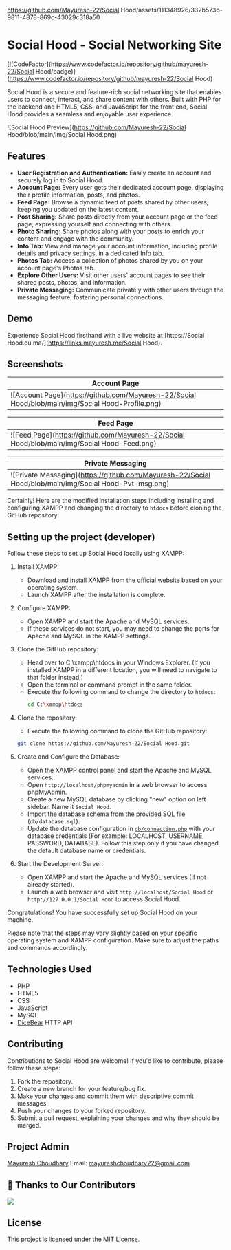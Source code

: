 https://github.com/Mayuresh-22/Social Hood/assets/111348926/332b573b-9811-4878-869c-43029c318a50

# Social Hood - Social Networking Site

[![CodeFactor](https://www.codefactor.io/repository/github/mayuresh-22/Social Hood/badge)](https://www.codefactor.io/repository/github/mayuresh-22/Social Hood)

Social Hood is a secure and feature-rich social networking site that enables users to connect, interact, and share content with others. Built with PHP for the backend and HTML5, CSS, and JavaScript for the front end, Social Hood provides a seamless and enjoyable user experience.

![Social Hood Preview](https://github.com/Mayuresh-22/Social Hood/blob/main/img/Social Hood.png)

## Features

- **User Registration and Authentication:** Easily create an account and securely log in to Social Hood.
- **Account Page:** Every user gets their dedicated account page, displaying their profile information, posts, and photos.
- **Feed Page:** Browse a dynamic feed of posts shared by other users, keeping you updated on the latest content.
- **Post Sharing:** Share posts directly from your account page or the feed page, expressing yourself and connecting with others.
- **Photo Sharing:** Share photos along with your posts to enrich your content and engage with the community.
- **Info Tab:** View and manage your account information, including profile details and privacy settings, in a dedicated Info tab.
- **Photos Tab:** Access a collection of photos shared by you on your account page's Photos tab.
- **Explore Other Users:** Visit other users' account pages to see their shared posts, photos, and information.
- **Private Messaging:** Communicate privately with other users through the messaging feature, fostering personal connections.

## Demo

Experience Social Hood firsthand with a live website at [https://Social Hood.cu.ma/](https://links.mayuresh.me/Social Hood).

## Screenshots

| Account Page                                                                                      |
| ------------------------------------------------------------------------------------------------- |
| ![Account Page](https://github.com/Mayuresh-22/Social Hood/blob/main/img/Social Hood-Profile.png) |

| Feed Page                                                                                   |
| ------------------------------------------------------------------------------------------- |
| ![Feed Page](https://github.com/Mayuresh-22/Social Hood/blob/main/img/Social Hood-Feed.png) |

| Private Messaging                                                                                      |
| ------------------------------------------------------------------------------------------------------ |
| ![Private Messaging](https://github.com/Mayuresh-22/Social Hood/blob/main/img/Social Hood-Pvt-msg.png) |

Certainly! Here are the modified installation steps including installing and configuring XAMPP and changing the directory to `htdocs` before cloning the GitHub repository:

## Setting up the project (developer)

Follow these steps to set up Social Hood locally using XAMPP:

1. Install XAMPP:

   - Download and install XAMPP from the [official website](https://www.apachefriends.org/index.html) based on your operating system.
   - Launch XAMPP after the installation is complete.

2. Configure XAMPP:

   - Open XAMPP and start the Apache and MySQL services.
   - If these services do not start, you may need to change the ports for Apache and MySQL in the XAMPP settings.

3. Clone the GitHub repository:

   - Head over to C:\xampp\htdocs in your Windows Explorer. (If you installed XAMPP in a different location, you will need to navigate to that folder instead.)
   - Open the terminal or command prompt in the same folder.
   - Execute the following command to change the directory to `htdocs`:
     ```bash
     cd C:\xampp\htdocs
     ```

4. Clone the repository:

   - Execute the following command to clone the GitHub repository:

   ```bash
   git clone https://github.com/Mayuresh-22/Social Hood.git
   ```

5. Create and Configure the Database:

   - Open the XAMPP control panel and start the Apache and MySQL services.
   - Open `http://localhost/phpmyadmin` in a web browser to access phpMyAdmin.
   - Create a new MySQL database by clicking "new" option on left sidebar. Name it `Social Hood`.
   - Import the database schema from the provided SQL file (`db/database.sql`).
   - Update the database configuration in [`db/connection.php`](db/connection.php) with your database credentials (For example: LOCALHOST, USERNAME, PASSWORD, DATABASE). Follow this step only if you have changed the default database name or credentials.

6. Start the Development Server:
   - Open XAMPP and start the Apache and MySQL services (If not already started).
   - Launch a web browser and visit `http://localhost/Social Hood` or `http://127.0.0.1/Social Hood` to access Social Hood.

Congratulations! You have successfully set up Social Hood on your machine.

Please note that the steps may vary slightly based on your specific operating system and XAMPP configuration. Make sure to adjust the paths and commands accordingly.

## Technologies Used

- PHP
- HTML5
- CSS
- JavaScript
- MySQL
- [DiceBear](https://www.dicebear.com/) HTTP API

## Contributing

Contributions to Social Hood are welcome! If you'd like to contribute, please follow these steps:

1. Fork the repository.
2. Create a new branch for your feature/bug fix.
3. Make your changes and commit them with descriptive commit messages.
4. Push your changes to your forked repository.
5. Submit a pull request, explaining your changes and why they should be merged.

## Project Admin

[Mayuresh Choudhary](https://github.com/Mayuresh-22)
Email: [mayureshchoudhary22@gmail.com](mailto:mayureshchoudhary22@gmail.com)

## 💖 Thanks to Our Contributors

<a>
  <img src="https://contributors-img.web.app/image?repo=Mayuresh-22/Social Hood" />
</a>

## License

This project is licensed under the [MIT License](LICENSE).
